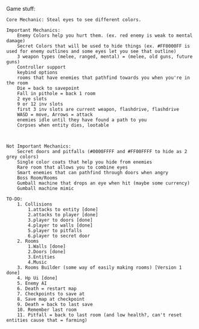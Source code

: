 Game stuff:

    Core Mechanic: Steal eyes to see different colors.

    Important Mechanics:
        Enemy Colors help you hurt them. (ex. red enemy is weak to mental damage)
        Secret Colors that will be used to hide things (ex. #FF0000FF is used for enemy outlines and some eyes let you see that outline)
        3 weapon types (melee, ranged, mental) = (melee, old guns, future guns)
        Controller support
        keybind options
        rooms that have enemies that pathfind towards you when you're in the room
        Die = back to savepoint
        Fall in pithole = back 1 room
        2 eye slots
        9 or 12 inv slots
        first 3 inv slots are current weapon, flashdrive, flashdrive
        WASD = move, Arrows = attack
        enemies idle until they have found a path to you
        Corpses when entity dies, lootable

        
    
    Not Important Mechanics:
        Secret doors and pitfalls (#0000FFFF and #FF00FFFF to hide as 2 grey colors)
        Single color coats that help you hide from enemies
        Rare room that allows you to combine eyes
        Smart enemies that can pathfind through doors when angry
        Boss Room/Rooms
        Gumball machine that drops an eye when hit (maybe some currency)
        Gumball machine mimic

    TO-DO:
        1. Collisions
            1.attacks to entity [done]
            2.attacks to player [done]
            3.player to doors [done]
            4.player to walls [done]
            5.player to pitfalls
            6.player to secret door
        2. Rooms
            1.Walls [done]
            2.Doors [done]
            3.Entities
            4.Music
        3. Rooms Builder (some way of easily making rooms) [Version 1 done]
        4. Hp Ui [done]
        5. Enemy AI
        6. Death = restart map
        7. Checkpoints to save at
        8. Save map at checkpoint
        9. Death = back to last save
        10. Remember last room
        11. Pitfall = back to last room (and low health?, can't reset entities cause that = farming)